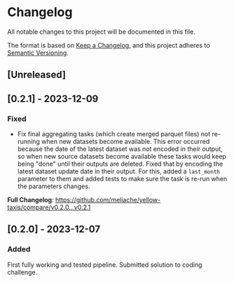 # Changelog

All notable changes to this project will be documented in this file.

The format is based on [Keep a Changelog](https://keepachangelog.com/en/1.0.0/),
and this project adheres to [Semantic Versioning](https://semver.org/spec/v2.0.0.html).

## [Unreleased]

## [0.2.1] - 2023-12-09

### Fixed

* Fix final aggregating tasks (which create merged parquet files) not re-running when new datasets become available. This error occurred because the date of the latest dataset was not encoded in their output, so when new source datasets become available these tasks would keep being "done" until their outputs are deleted. Fixed that by encoding the latest dataset update date in their output. For this, added a `last_month` parameter to them and added tests to make sure the task is re-run when the parameters changes.


**Full Changelog**: https://github.com/meliache/yellow-taxis/compare/v0.2.0...v0.2.1

## [0.2.0] - 2023-12-07

### Added

First fully working and tested pipeline. Submitted solution to coding challenge.
